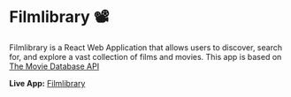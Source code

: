 # Filmlibrary 📽️

Filmlibrary is a React Web Application that allows users to discover, search for, and explore a vast collection of films and movies. This app is based on [The Movie Database API ](https://www.themoviedb.org/)

**Live App:** [Filmlibrary](https://valeriaachkan.github.io/filmlibrary-react/)

